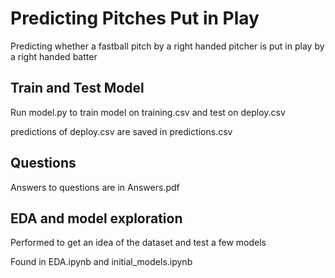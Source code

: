# Predicting Pitches Put in Play
Predicting whether a fastball pitch by a right handed pitcher is put in play by a right handed batter

## Train and Test Model
Run model.py to train model on training.csv and test on deploy.csv

predictions of deploy.csv are saved in predictions.csv

## Questions
Answers to questions are in Answers.pdf

## EDA and model exploration
Performed to get an idea of the dataset and test a few models

Found in EDA.ipynb and initial_models.ipynb
